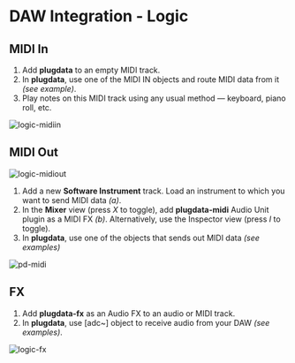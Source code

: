# DAW Integration - Logic

## MIDI In
1. Add **plugdata** to an empty MIDI track.
2. In **plugdata**, use one of the MIDI IN objects and route MIDI data from it *(see example)*.
3. Play notes on this MIDI track using any usual method — keyboard, piano roll, etc.

![logic-midiin](../images/pd-midiin.png)

## MIDI Out

![logic-midiout](../images/logic-midiout.png)

1. Add a new **Software Instrument** track. Load an instrument to which you want to send MIDI data *(a)*.
2. In the **Mixer** view (press *X* to toggle), add **plugdata-midi** Audio Unit plugin as a MIDI FX *(b)*. Alternatively, use the Inspector view (press *I* to toggle).
3. In **plugdata**, use one of the objects that sends out MIDI data *(see examples)*

![pd-midi](../images/pd-midiout.png)

## FX
1. Add **plugdata-fx** as an Audio FX to an audio or MIDI track.
2. In **plugdata**, use [adc~] object to receive audio from your DAW *(see examples)*.

![logic-fx](../images/pd-fx.png)